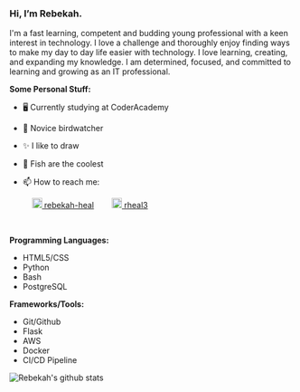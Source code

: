 
<!-- ### Hello World 👋 It's [Rebekah!](https://rheal3.github.io/MyPortfolio/) -->

### Hi, I’m Rebekah. 

I'm a fast learning, competent and budding young professional with a keen interest in technology. I love a challenge and thoroughly enjoy finding ways to make my day to day life easier with technology. I love learning, creating, and expanding my knowledge. I am determined, focused, and committed to learning and growing as an IT professional.


<!-- <img align="right" alt="GIF" src="https://media.giphy.com/media/USV0ym3bVWQJJmNu3N/giphy.gif" /> -->


**Some Personal Stuff:**
- 🖥 Currently studying at CoderAcademy
- 🦩 Novice birdwatcher
- ✨ I like to draw
- 🐡 Fish are the coolest
- 📫 How to reach me:  

    &nbsp;&nbsp;&nbsp;&nbsp;<a href="https://www.linkedin.com/in/rebekah-heal/"><img alt="Rebekah Heal" width="18px" src="https://cdn.jsdelivr.net/npm/simple-icons@v3/icons/linkedin.svg" /> rebekah-heal</a>&nbsp;&nbsp;&nbsp;&nbsp;&nbsp;&nbsp;&nbsp;&nbsp;<a href="https://www.instagram.com/rheal3/"><img alt="Rebekah Heal" width="18px" src="https://cdn.jsdelivr.net/npm/simple-icons@v3/icons/instagram.svg" /> rheal3</a>
    <!-- &nbsp;&nbsp;&nbsp;&nbsp;&nbsp;&nbsp;&nbsp;&nbsp;📧&nbsp;&nbsp;&nbsp;&nbsp;&nbsp;&nbsp;&nbsp;&nbsp;☎️ -->

<br/>

**Programming Languages:**
- HTML5/CSS 
- Python 
- Bash 
- PostgreSQL

**Frameworks/Tools:**
- Git/Github 
- Flask 
- AWS 
- Docker 
- CI/CD Pipeline


![Rebekah's github stats](https://github-readme-stats.vercel.app/api?username=rheal3&show_icons=true&hide_border=true)
